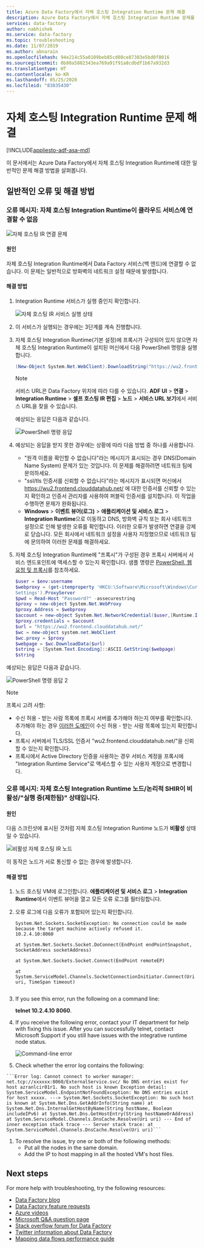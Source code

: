 ```yaml
---
title: Azure Data Factory에서 자체 호스팅 Integration Runtime 문제 해결
description: Azure Data Factory에서 자체 호스팅 Integration Runtime 문제를 해결하는 방법을 알아봅니다.
services: data-factory
author: nabhishek
ms.service: data-factory
ms.topic: troubleshooting
ms.date: 11/07/2019
ms.author: abnarain
ms.openlocfilehash: 94e214c55a0109beb85cd08ce87303e5bd0f8016
ms.sourcegitcommit: 0b80a5802343ea769a91f91a8cdbdf1b67a932d3
ms.translationtype: HT
ms.contentlocale: ko-KR
ms.lasthandoff: 05/25/2020
ms.locfileid: "83835430"
---
```

# <a name="troubleshoot-self-hosted-integration-runtime"></a>자체 호스팅 Integration Runtime 문제 해결

[!INCLUDE[appliesto-adf-asa-md](includes/appliesto-adf-asa-md.md)]

이 문서에서는 Azure Data Factory에서 자체 호스팅 Integration Runtime에 대한 일반적인 문제 해결 방법을 살펴봅니다.

## <a name="common-errors-and-resolutions"></a>일반적인 오류 및 해결 방법

### <a name="error-message-self-hosted-integration-runtime-cant-connect-to-cloud-service"></a>오류 메시지: 자체 호스팅 Integration Runtime이 클라우드 서비스에 연결할 수 없음

![자체 호스팅 IR 연결 문제](media/self-hosted-integration-runtime-troubleshoot-guide/unable-to-connect-to-cloud-service.png)

#### <a name="cause"></a>원인 

자체 호스팅 Integration Runtime에서 Data Factory 서비스(백 엔드)에 연결할 수 없습니다. 이 문제는 일반적으로 방화벽의 네트워크 설정 때문에 발생합니다.

#### <a name="resolution"></a>해결 방법

1. Integration Runtime 서비스가 실행 중인지 확인합니다.
    
   ![자체 호스팅 IR 서비스 실행 상태](media/self-hosted-integration-runtime-troubleshoot-guide/integration-runtime-service-running-status.png)
    
1. 이 서비스가 실행되는 경우에는 3단계를 계속 진행합니다.

1. 자체 호스팅 Integration Runtime(기본 설정)에 프록시가 구성되어 있지 않으면 자체 호스팅 Integration Runtime이 설치된 머신에서 다음 PowerShell 명령을 실행합니다.

    ```powershell
    (New-Object System.Net.WebClient).DownloadString("https://wu2.frontend.clouddatahub.net/")
    ```
        
   > [!NOTE]     
   > 서비스 URL은 Data Factory 위치에 따라 다를 수 있습니다. **ADF UI** > **연결** > **Integration Runtime** > **셀프 호스팅 IR 편집** > **노드** > **서비스 URL 보기**에서 서비스 URL을 찾을 수 있습니다.
            
    예상되는 응답은 다음과 같습니다.
            
    ![PowerShell 명령 응답](media/self-hosted-integration-runtime-troubleshoot-guide/powershell-command-response.png)
            
1. 예상되는 응답을 받지 못한 경우에는 상황에 따라 다음 방법 중 하나를 사용합니다.
            
    * "원격 이름을 확인할 수 없습니다"라는 메시지가 표시되는 경우 DNS(Domain Name System) 문제가 있는 것입니다. 이 문제를 해결하려면 네트워크 팀에 문의하세요.
    * "ssl/tls 인증서를 신뢰할 수 없습니다"라는 메시지가 표시되면 머신에서 https://wu2.frontend.clouddatahub.net/ 에 대한 인증서를 신뢰할 수 있는지 확인하고 인증서 관리자를 사용하여 퍼블릭 인증서를 설치합니다. 이 작업을 수행하면 문제가 완화됩니다.
    * **Windows** > **이벤트 뷰어(로그)**  > **애플리케이션 및 서비스 로그** > **Integration Runtime**으로 이동하고 DNS, 방화벽 규칙 또는 회사 네트워크 설정으로 인해 발생한 오류를 확인합니다. 이러한 오류가 발생하면 연결을 강제로 닫습니다. 모든 회사에서 네트워크 설정을 사용자 지정했으므로 네트워크 팀에 문의하여 이러한 문제를 해결하세요.

1. 자체 호스팅 Integration Runtime에 "프록시"가 구성된 경우 프록시 서버에서 서비스 엔드포인트에 액세스할 수 있는지 확인합니다. 샘플 명령은 [PowerShell, 웹 요청 및 프록시](https://stackoverflow.com/questions/571429/powershell-web-requests-and-proxies)를 참조하세요.    
                
    ```powershell
    $user = $env:username
    $webproxy = (get-itemproperty 'HKCU:\Software\Microsoft\Windows\CurrentVersion\Internet
    Settings').ProxyServer
    $pwd = Read-Host "Password?" -assecurestring
    $proxy = new-object System.Net.WebProxy
    $proxy.Address = $webproxy
    $account = new-object System.Net.NetworkCredential($user,[Runtime.InteropServices.Marshal]::PtrToStringAuto([Runtime.InteropServices.Marshal]::SecureStringToBSTR($pwd)), "")
    $proxy.credentials = $account
    $url = "https://wu2.frontend.clouddatahub.net/"
    $wc = new-object system.net.WebClient
    $wc.proxy = $proxy
    $webpage = $wc.DownloadData($url)
    $string = [System.Text.Encoding]::ASCII.GetString($webpage)
    $string
    ```

예상되는 응답은 다음과 같습니다.
            
![PowerShell 명령 응답 2](media/self-hosted-integration-runtime-troubleshoot-guide/powershell-command-response.png)

> [!NOTE] 
> 프록시 고려 사항:
> *    수신 허용 - 받는 사람 목록에 프록시 서버를 추가해야 하는지 여부를 확인합니다. 추가해야 하는 경우 [이러한 도메인](https://docs.microsoft.com/azure/data-factory/data-movement-security-considerations#firewall-requirements-for-on-premisesprivate-network)이 수신 허용 - 받는 사람 목록에 있는지 확인합니다.
> *    프록시 서버에서 TLS/SSL 인증서 "wu2.frontend.clouddatahub.net/"을 신뢰할 수 있는지 확인합니다.
> *    프록시에서 Active Directory 인증을 사용하는 경우 서비스 계정을 프록시에 "Integration Runtime Service"로 액세스할 수 있는 사용자 계정으로 변경합니다.

### <a name="error-message-self-hosted-integration-runtime-node-logical-shir-is-in-inactive-running-limited-state"></a>오류 메시지: 자체 호스팅 Integration Runtime 노드/논리적 SHIR이 비활성/"실행 중(제한됨)" 상태입니다.

#### <a name="cause"></a>원인 

다음 스크린샷에 표시된 것처럼 자체 호스팅 Integration Runtime 노드가 **비활성** 상태일 수 있습니다.

![비활성 자체 호스팅 IR 노드](media/self-hosted-integration-runtime-troubleshoot-guide/inactive-self-hosted-ir-node.png)

이 동작은 노드가 서로 통신할 수 없는 경우에 발생합니다.

#### <a name="resolution"></a>해결 방법

1. 노드 호스팅 VM에 로그인합니다. **애플리케이션 및 서비스 로그** > **Integration Runtime**에서 이벤트 뷰어을 열고 모든 오류 로그를 필터링합니다.

1. 오류 로그에 다음 오류가 포함되어 있는지 확인합니다. 
    
    ```System.ServiceModel.EndpointNotFoundException: Could not connect to net.tcp://xxxxxxx.bwld.com:8060/ExternalService.svc/WorkerManager. The connection attempt lasted for a time span of 00:00:00.9940994. TCP error code 10061: No connection could be made because the target machine actively refused it 10.2.4.10:8060. 
    System.Net.Sockets.SocketException: No connection could be made because the target machine actively refused it. 
    10.2.4.10:8060
        
    at System.Net.Sockets.Socket.DoConnect(EndPoint endPointSnapshot, SocketAddress socketAddress)
               
    at System.Net.Sockets.Socket.Connect(EndPoint remoteEP)
               
    at System.ServiceModel.Channels.SocketConnectionInitiator.Connect(Uri uri, TimeSpan timeout)
       
1. If you see this error, run the following on a command line: 

   **telnet 10.2.4.10 8060**.
1. If you receive the following error, contact your IT department for help with fixing this issue. After you can successfully telnet, contact Microsoft Support if you still have issues with the integrative runtime node status.
        
   ![Command-line error](media/self-hosted-integration-runtime-troubleshoot-guide/command-line-error.png)
        
1.    Check whether the error log contains the following:

    ```Error log: Cannot connect to worker manager: net.tcp://xxxxxx:8060/ExternalService.svc/ No DNS entries exist for host azranlcir01r1. No such host is known Exception detail: System.ServiceModel.EndpointNotFoundException: No DNS entries exist for host xxxxx. ---> System.Net.Sockets.SocketException: No such host is known at System.Net.Dns.GetAddrInfo(String name) at System.Net.Dns.InternalGetHostByName(String hostName, Boolean includeIPv6) at System.Net.Dns.GetHostEntry(String hostNameOrAddress) at System.ServiceModel.Channels.DnsCache.Resolve(Uri uri) --- End of inner exception stack trace --- Server stack trace: at System.ServiceModel.Channels.DnsCache.Resolve(Uri uri)```
    
1. To resolve the issue, try one or both of the following methods:
    - Put all the nodes in the same domain.
    - Add the IP to host mapping in all the hosted VM's host files.


## Next steps

For more help with troubleshooting, try the following resources:

*  [Data Factory blog](https://azure.microsoft.com/blog/tag/azure-data-factory/)
*  [Data Factory feature requests](https://feedback.azure.com/forums/270578-data-factory)
*  [Azure videos](https://azure.microsoft.com/resources/videos/index/?sort=newest&services=data-factory)
*  [Microsoft Q&A question page](https://docs.microsoft.com/answers/topics/azure-data-factory.html)
*  [Stack overflow forum for Data Factory](https://stackoverflow.com/questions/tagged/azure-data-factory)
*  [Twitter information about Data Factory](https://twitter.com/hashtag/DataFactory)
*  [Mapping data flows performance guide](concepts-data-flow-performance.md)
